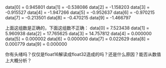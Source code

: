 data[0] = 0.945801
data[1] = -0.538086
data[2] = -1.158203
data[3] = -0.915527
data[4] = -1.947266
data[5] = -0.952637
data[6] = -0.970215
data[7] = -0.213501
data[8] = -0.470215
data[9] = -1.466797 

上面这组数是正确的，下面这组数不正确：
data[0] = 7.523438
data[1] = 5.960938
data[2] = 17.765625
data[3] = 14.757812
data[4] = 0.000000
data[5] = 0.000002
data[6] = 0.000000
data[7] = 0.022629
data[8] = 0.000779
data[9] = 0.000000

你有头绪吗？仅仅是float16解读成float32造成的吗？还是什么原因？能否从数值上大概分析？
